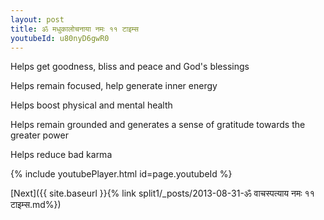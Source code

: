 ```yaml
---
layout: post
title: ॐ मधुकालोचनाया नमः ११ टाइम्स
youtubeId: u80nyD6gwR0
---
```

 
 
Helps get goodness, bliss and peace and God's blessings
 
Helps remain focused, help generate inner energy 
 
Helps boost physical and mental health 
 
Helps remain grounded and generates a sense of gratitude towards the greater power 
 
Helps reduce bad karma
 
 
 
 


{% include youtubePlayer.html id=page.youtubeId %}
 
[Next]({{ site.baseurl }}{% link  split1/_posts/2013-08-31-ॐ वाचस्पत्याय नमः ११ टाइम्स.md%})
 
